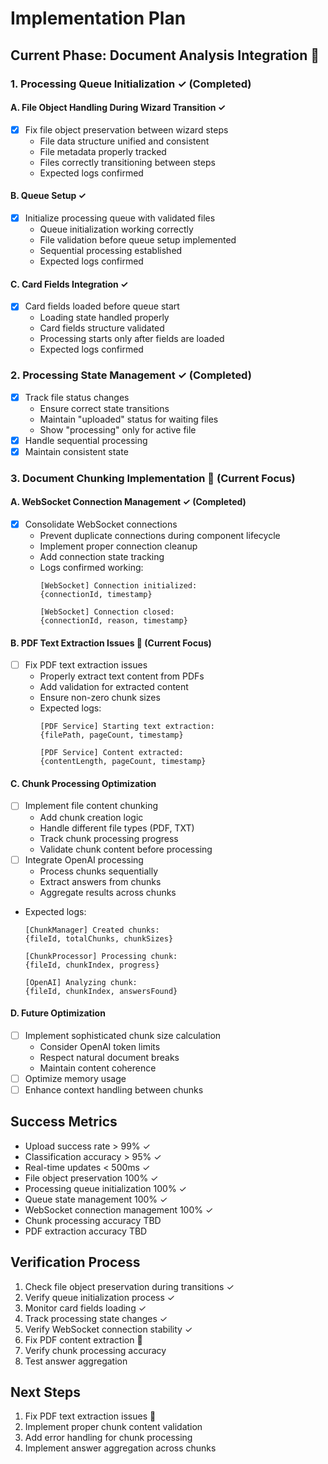 # Implementation Plan

## Current Phase: Document Analysis Integration 🔄

### 1. Processing Queue Initialization ✓ (Completed)
#### A. File Object Handling During Wizard Transition ✓
- [x] Fix file object preservation between wizard steps
  - File data structure unified and consistent
  - File metadata properly tracked
  - Files correctly transitioning between steps
  - Expected logs confirmed

#### B. Queue Setup ✓
- [x] Initialize processing queue with validated files
  - Queue initialization working correctly
  - File validation before queue setup implemented
  - Sequential processing established
  - Expected logs confirmed

#### C. Card Fields Integration ✓
- [x] Card fields loaded before queue start
  - Loading state handled properly
  - Card fields structure validated
  - Processing starts only after fields are loaded
  - Expected logs confirmed

### 2. Processing State Management ✓ (Completed)
- [x] Track file status changes
  - Ensure correct state transitions
  - Maintain "uploaded" status for waiting files
  - Show "processing" only for active file
- [x] Handle sequential processing
- [x] Maintain consistent state

### 3. Document Chunking Implementation 🔄 (Current Focus)
#### A. WebSocket Connection Management ✓ (Completed)
- [x] Consolidate WebSocket connections
  - Prevent duplicate connections during component lifecycle
  - Implement proper connection cleanup
  - Add connection state tracking
  - Logs confirmed working:
    ```
    [WebSocket] Connection initialized:
    {connectionId, timestamp}

    [WebSocket] Connection closed:
    {connectionId, reason, timestamp}
    ```

#### B. PDF Text Extraction Issues 🔄 (Current Focus)
- [ ] Fix PDF text extraction issues
  - Properly extract text content from PDFs
  - Add validation for extracted content
  - Ensure non-zero chunk sizes
  - Expected logs:
    ```
    [PDF Service] Starting text extraction:
    {filePath, pageCount, timestamp}

    [PDF Service] Content extracted:
    {contentLength, pageCount, timestamp}
    ```

#### C. Chunk Processing Optimization
- [ ] Implement file content chunking
  - Add chunk creation logic
  - Handle different file types (PDF, TXT)
  - Track chunk processing progress
  - Validate chunk content before processing
- [ ] Integrate OpenAI processing
  - Process chunks sequentially
  - Extract answers from chunks
  - Aggregate results across chunks
- Expected logs:
  ```
  [ChunkManager] Created chunks:
  {fileId, totalChunks, chunkSizes}

  [ChunkProcessor] Processing chunk:
  {fileId, chunkIndex, progress}

  [OpenAI] Analyzing chunk:
  {fileId, chunkIndex, answersFound}
  ```

#### D. Future Optimization
- [ ] Implement sophisticated chunk size calculation
  - Consider OpenAI token limits
  - Respect natural document breaks
  - Maintain content coherence
- [ ] Optimize memory usage
- [ ] Enhance context handling between chunks

## Success Metrics
- Upload success rate > 99% ✓
- Classification accuracy > 95% ✓
- Real-time updates < 500ms ✓
- File object preservation 100% ✓
- Processing queue initialization 100% ✓
- Queue state management 100% ✓
- WebSocket connection management 100% ✓
- Chunk processing accuracy TBD
- PDF extraction accuracy TBD

## Verification Process
1. Check file object preservation during transitions ✓
2. Verify queue initialization process ✓
3. Monitor card fields loading ✓
4. Track processing state changes ✓
5. Verify WebSocket connection stability ✓
6. Fix PDF content extraction 🔄
7. Verify chunk processing accuracy
8. Test answer aggregation

## Next Steps
1. Fix PDF text extraction issues 🔄
2. Implement proper chunk content validation
3. Add error handling for chunk processing
4. Implement answer aggregation across chunks